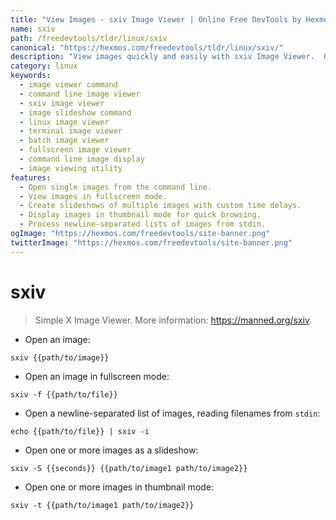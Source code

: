 ```yaml
---
title: "View Images - sxiv Image Viewer | Online Free DevTools by Hexmos"
name: sxiv
path: /freedevtools/tldr/linux/sxiv
canonical: "https://hexmos.com/freedevtools/tldr/linux/sxiv/"
description: "View images quickly and easily with sxiv Image Viewer.  Open single images, slideshows, or thumbnails from the command line. Free online tool, no registration required."
category: linux
keywords:
  - image viewer command
  - command line image viewer
  - sxiv image viewer
  - image slideshow command
  - linux image viewer
  - terminal image viewer
  - batch image viewer
  - fullscreen image viewer
  - command line image display
  - image viewing utility
features:
  - Open single images from the command line.
  - View images in fullscreen mode.
  - Create slideshows of multiple images with custom time delays.
  - Display images in thumbnail mode for quick browsing.
  - Process newline-separated lists of images from stdin.
ogImage: "https://hexmos.com/freedevtools/site-banner.png"
twitterImage: "https://hexmos.com/freedevtools/site-banner.png"
---
```


# sxiv

> Simple X Image Viewer.
> More information: <https://manned.org/sxiv>.

- Open an image:

`sxiv {{path/to/image}}`

- Open an image in fullscreen mode:

`sxiv -f {{path/to/file}}`

- Open a newline-separated list of images, reading filenames from `stdin`:

`echo {{path/to/file}} | sxiv -i`

- Open one or more images as a slideshow:

`sxiv -S {{seconds}} {{path/to/image1 path/to/image2}}`

- Open one or more images in thumbnail mode:

`sxiv -t {{path/to/image1 path/to/image2}}`
